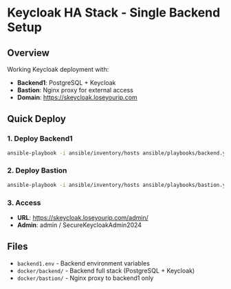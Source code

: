 # Keycloak HA Stack - Single Backend Setup

## Overview
Working Keycloak deployment with:
- **Backend1**: PostgreSQL + Keycloak 
- **Bastion**: Nginx proxy for external access
- **Domain**: https://skeycloak.loseyourip.com

## Quick Deploy

### 1. Deploy Backend1
```bash
ansible-playbook -i ansible/inventory/hosts ansible/playbooks/backend.yml --limit=backend1 --become
```

### 2. Deploy Bastion  
```bash
ansible-playbook -i ansible/inventory/hosts ansible/playbooks/bastion.yml --limit=bastion1 --become
```

### 3. Access
- **URL**: https://skeycloak.loseyourip.com/admin/
- **Admin**: admin / SecureKeycloakAdmin2024

## Files
- `backend1.env` - Backend environment variables
- `docker/backend/` - Backend full stack (PostgreSQL + Keycloak)
- `docker/bastion/` - Nginx proxy to backend1 only
